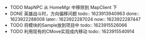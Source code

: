 - TODO MapNPC 从 HomeMgr 中移除到 MapClient 下
- DONE 英雄战斗时，方向偏移问题
  todo:: 1623913940963
  done:: 1623922288008
  later:: 1623922287024
  now:: 1623922287447
- TODO 将模块的Sample放到项目中
  todo:: 1623915526066
- TODO 利用现有的CMove实现成内移动
  todo:: 1623915540914